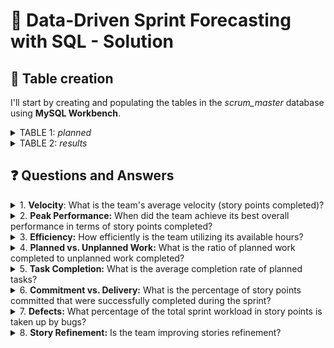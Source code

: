 # 📌 Data-Driven Sprint Forecasting with SQL - Solution

## 📝 Table creation

I'll start by creating and populating the tables in the _scrum_master_ database using **MySQL Workbench**.

<details>
  <summary>TABLE 1: <i>planned</i></summary>
  
````sql
CREATE TABLE scrum_master.planned (
  sprint_id INT NOT NULL,
  team_hours INT NOT NULL,
  planned_issues INT NOT NULL,
  planned_sp INT NOT NULL,
  PRIMARY KEY (sprint_id)
);

INSERT INTO scrum_master.planned (
  sprint_id,
  team_hours,
  planned_issues,
  planned_sp
  )
VALUES
  (41, 535, 16, 104),
  (42, 513, 16, 108),
  (43, 374, 12, 80),
  (44, 411, 14, 89),
  (45, 397, 14, 95),
  (46, 437, 16, 98),
  (47, 435, 17, 112),
  (48, 334, 14, 82),
  (49, 453, 19, 105),
  (50, 527, 23, 123),
  (51, 343, 16, 98),
  (52, 399, 19, 120),
  (53, 402, 20, 115),
  (54, 314, 16, 83),
  (55, 520, 21, 107),
  (56, 535, 23, 102),
  (57, 378, 19, 79),
  (58, 311, 14, 77),
  (59, 549, 21, 103),
  (60, 522, 21, 113),
  (61, 515, 26, 136),
  (62, 449, 19, 84),
  (63, 509, 18, 65),
  (64, 394, 13, 57),
  (65, 431, 17, 67),
  (66, 364, 11, 61);
````

</details>

<details>
  <summary>TABLE 2: <i>results</i></summary>
  
````sql
 CREATE TABLE scrum_master.results (
  sprint_id INT NOT NULL,
  planned_issues_done INT NOT NULL,
  unplanned_issues_done INT NOT NULL,
  bugs_issues INT NOT NULL,
  planned_sp_done INT NOT NULL,
  unplanned_sp_done INT NOT NULL,
  bugs_sp INT NOT NULL,
  PRIMARY KEY (sprint_id)
);

INSERT INTO scrum_master.results (
  sprint_id,
  planned_issues_done,
  unplanned_issues_done,
  bugs_issues,
  planned_sp_done,
  unplanned_sp_done,
  bugs_sp
  )
VALUES
  (41, 10, 7, 0, 63, 28, 0),
  (42, 11, 6, 1, 64, 25, 3),
  (43, 11, 6, 2, 45, 22, 5),
  (44, 11, 8, 1, 48, 27, 2),
  (45, 12, 5, 3, 59, 15, 6),
  (46, 8, 4, 1, 65, 19, 8),
  (47, 12, 4, 2, 71, 14, 3),
  (48, 13, 6, 4, 58, 9, 12),
  (49, 8, 8, 5, 75, 17, 12),
  (50, 16, 4, 5, 81, 29, 15),
  (51, 10, 5, 3, 48, 25, 14),
  (52, 16, 2, 2, 80, 6, 6),
  (53, 17, 3, 4, 76, 13, 8),
  (54, 14, 4, 6, 59, 12, 8),
  (55, 18, 3, 4, 102, 17, 12),
  (56, 20, 4, 1, 96, 23, 5),
  (57, 16, 2, 4, 78, 23, 12),
  (58, 9, 2, 1, 64, 28, 3),
  (59, 15, 7, 5, 95, 23, 10),
  (60, 12, 4, 2, 78, 21, 8),
  (61, 21, 5, 3, 115, 22, 7),
  (62, 10, 3, 2, 54, 9, 5),
  (63, 6, 4, 1, 58, 14, 3),
  (64, 12, 3, 1, 52, 9, 6),
  (65, 8, 2, 3, 57, 6, 5),
  (66, 5, 2, 2, 57, 4, 6);
````
</details>

## ❓ Questions and Answers

<details>
  <summary>1. <b>Velocity</b>: What is the team's average velocity (story points completed)?</summary>
<br>

- Taking in account all the springs:

  ````sql
  SELECT COUNT(sprint_id) AS Sprints, ROUND(AVG(planned_sp_done + unplanned_sp_done)) AS Avg_SP_Done
  FROM results;
  ````
  ![image](https://github.com/user-attachments/assets/91a2acc2-8327-4a7f-990b-3be3a28e5c46)
  
  There are 26 sprints in total, and **the overall average story points done are 87**. 

- Considering only the last 5 sprints:

  ````sql
  SELECT ROUND(AVG(planned_sp_done + unplanned_sp_done)) AS Avg_SP_Done
  FROM results
  WHERE sprint_id >= (
      SELECT MAX(sprint_id) - 4
      FROM results
      );
  ````
  ![image](https://github.com/user-attachments/assets/713df9e7-f33e-4900-8575-92a781a7dda3)
  
  In this case, **the average story points done are 64**.

***

</details>
<details>
  <summary>2. <b>Peak Performance:</b> When did the team achieve its best overall performance in terms of story points completed?</summary>
<br>
  
- Taking in account all the springs:
  
  ````sql
  SELECT sprint_id AS Sprint, (planned_sp_done + unplanned_sp_done) AS Total_SP
  FROM results
  ORDER BY Total_SP DESC
  LIMIT 1;
  ````
  ![image](https://github.com/user-attachments/assets/425fe96b-e07c-48de-a49e-e214994a2616)
  
  The team achieved its best overall performance in **sprint 61 with 137 story points**.

- Considering only the last 5 sprints:
  
  ````sql
  SELECT sprint_id AS Sprint,  (planned_sp_done + unplanned_sp_done) AS Total_SP
  FROM results
  WHERE sprint_id >= (
    SELECT MAX(sprint_id) - 4
    FROM results
    )
  ORDER BY Total_SP DESC
  LIMIT 1;
  ````
  ![image](https://github.com/user-attachments/assets/043528a0-b16a-4d97-900a-4754bb904f95)
  
  Regarding only the last 5 sprints, the team achieved its best performance in **sprint 63 with 72 story points**.

***
</details>
<details>
  <summary>3. <b>Efficiency:</b> How efficiently is the team utilizing its available hours?</summary>
<br>

- First of all, I will calculate which sprints were the most and least efficient by dividing the total story points by the team hours. I'll also find the average efficiency.
  
   - **Min Effinciency**
      ````sql
      SELECT results.sprint_id AS sprint, ROUND((planned_sp_done + unplanned_sp_done) / (team_hours),3) AS Min_Efficiency
      FROM results
      JOIN planned ON results.sprint_id = planned.sprint_id
      GROUP BY sprint
      ORDER BY Min_Efficiency ASC
      LIMIT 1;
      ````
      ![image](https://github.com/user-attachments/assets/0efb3a71-5061-42db-8cab-f304a06be630)

       _Min efficiency_: At sprint 62, having 0.1403 story points per hour.
   
   - **Max Efficiency**
 
      ````sql
      SELECT results.sprint_id AS sprint, ROUND((planned_sp_done + unplanned_sp_done) / (team_hours),3) AS Max_Efficiency
      FROM results
      JOIN planned ON results.sprint_id = planned.sprint_id
      GROUP BY sprint
      ORDER BY Max_Efficiency DESC
      LIMIT 1;
      ````
      ![image](https://github.com/user-attachments/assets/c0b1c064-7fee-4cbe-aa9b-aae8a45946f1)
      
      _Max efficiency_: At sprint 58, having 0.296 story points per hour.
     
   - **Avg Efficiency** 

      ````sql
      SELECT ROUND(AVG(planned_sp_done + unplanned_sp_done) / AVG(team_hours), 3) AS Avg_Efficiency
      FROM results
      JOIN planned ON results.sprint_id = planned.sprint_id;
      ````
      ![image](https://github.com/user-attachments/assets/617d39a5-b08d-4a5a-ac98-2a4e2f4a7973)
      
      _Avg efficiency_: On average, the team does 0.199 story points per hour.

- I will calculate the efficiency variation using a subquery to determine the **standard deviation**.

  **If the deviation is positive**, it indicates that the sprint's efficiency is higher than the average efficiency. This means the sprint performed better than the overall average in terms of delivering story points per team hour.

  **If the deviation is negative**, it means the sprint's efficiency was lower than the average efficiency. This suggests that the sprint underperformed in terms of delivering story points per team hour. 

   - How did efficiency vary across **all sprints**? 
      
      ````sql
      SELECT results.sprint_id AS Sprint,
        ROUND(SUM(planned_sp_done + unplanned_sp_done) / SUM(team_hours),3) AS Efficiency,
        ROUND(SUM(planned_sp_done + unplanned_sp_done) / SUM(team_hours),3) - (
          SELECT ROUND(AVG(Efficiency),3)
          FROM (
            SELECT (AVG(planned_sp_done + unplanned_sp_done) / AVG(team_hours)) AS Efficiency
            FROM results
            JOIN planned ON results.sprint_id = planned.sprint_id
            GROUP BY results.sprint_id
          ) AS Sprint_Avg_Subquery) AS Std_Deviation
      FROM results
      JOIN planned ON results.sprint_id = planned.sprint_id
      GROUP BY results.sprint_id
      ORDER BY results.sprint_id ASC;
      ````
      ![image](https://github.com/user-attachments/assets/641ae03d-3dd8-41f2-847d-c990406f9f19)


   - To assess the team's performance, let's analyze their efficiency during the **past five sprints**: 
      
      ````sql
      SELECT results.sprint_id AS Sprint,
        ROUND(SUM(planned_sp_done + unplanned_sp_done) / SUM(team_hours),3) AS Efficiency,
        ROUND(SUM(planned_sp_done + unplanned_sp_done) / SUM(team_hours),3) - (
          SELECT ROUND(AVG(Efficiency),3)
          FROM (
            SELECT (AVG(planned_sp_done + unplanned_sp_done) / AVG(team_hours)) AS Efficiency
            FROM results
            JOIN planned ON results.sprint_id = planned.sprint_id
            GROUP BY results.sprint_id
          ) AS Sprint_Avg_Subquery) AS Std_Deviation
      FROM results
      JOIN planned ON results.sprint_id = planned.sprint_id
      GROUP BY results.sprint_id
      ORDER BY results.sprint_id DESC
      LIMIT 5;
      ````
      ![image](https://github.com/user-attachments/assets/5e7a880f-f8e5-45df-920c-5a38ca67d39d)


    Over the last 5 sprints, we've observed a **negative deviation**, indicating that **their performance is below the overall average**. Now as Scrum Master our duty will be to try to find out the reasons in order to improve the team's performance.
***
</details>

<details>
  <summary>4. <b>Planned vs. Unplanned Work:</b> What is the ratio of planned work completed to unplanned work completed?</summary>
<br>

   - **Issues comparison**
     
     - For all the sprints:

     ````sql
     SELECT ROUND((sum(planned_issues_done) / sum(planned_issues_done + unplanned_issues_done)) * 100, 2)
             AS '% issues planned', 
          	ROUND((sum(unplanned_issues_done) / sum(planned_issues_done + unplanned_issues_done)) * 100, 2)
             AS '% issues unplanned'
     FROM results;
     ````
     ![image](https://github.com/user-attachments/assets/ed764f74-3a35-407a-a882-92a33ce00c16)

     **Unplanned issues** represent 26.04% of the total work performed. 

     - For the last 5 sprints:


     ````sql
     SELECT ROUND((sum(planned_issues_done) / sum(planned_issues_done + unplanned_issues_done)) * 100, 2)
             AS '% issues planned', 
          	ROUND((sum(unplanned_issues_done) / sum(planned_issues_done + unplanned_issues_done)) * 100, 2)
             AS '% issues unplanned'
     FROM results
     WHERE sprint_id >= (
           SELECT MAX(sprint_id) - 4
           FROM results
           );
     ````
     ![image](https://github.com/user-attachments/assets/fe913f72-df27-4c34-b67c-01820ab2b15d)

     **Unplanned issues** comprised 25.45% of the total work during the last five sprints, which is just a bit lower than the average unplanned rate across all sprints.

   - **Story points comparison**
     
      - For all the sprints:

        ````sql
        SELECT ROUND((sum(planned_sp_done) / sum(planned_sp_done + unplanned_sp_done)) * 100, 2)
                  AS '% SP planned',
               ROUND((sum(unplanned_sp_done) / sum(planned_sp_done + unplanned_sp_done)) * 100, 2)
                  AS '% SP unplanned'
        FROM results;
        ````
        ![image](https://github.com/user-attachments/assets/c9d2797e-93e5-420e-ab09-df3646bab171)
  
        **Unplanned SP** represent 20.37% of the total work performed. 


      - For the last 5 sprints:

        ````sql
        SELECT ROUND((sum(planned_sp_done) / sum(planned_sp_done + unplanned_sp_done)) * 100, 2)
                AS '% SP planned', 
               ROUND((sum(unplanned_sp_done) / sum(planned_sp_done + unplanned_sp_done)) * 100, 2)
                AS '% SP unplanned'
        FROM results
        WHERE sprint_id >= (
              SELECT MAX(sprint_id) - 4
              FROM results);
        ````
        ![image](https://github.com/user-attachments/assets/97dee76d-bffb-4650-9bba-c90637f35c98)

        **Unplanned SP** accounted for 13.13% of the total work effort during the past five sprints. This rate is lower than the average unplanned percentage across all sprints, indicating a positive trend towards reduced unplanned work.

   - **Conclusion**

     Although if we look at the issues of the last five sprints it might seem that unplanned work has hardly been reduced, if we look at the story points we do observe a notable trend towards the reduction of this unplanned work.

</details>

<details>
  <summary>5. <b>Task Completion:</b> What is the average completion rate of planned tasks?</summary>
<br>

When the team plans the sprint, they commit to specific issues or story points. Here, I will measure how many of the committed issues or SP were actually completed.

  - I will calculate the average percentage of _planned issues done_ out of _planned issues_ for evey sprint to evaluate the team's consistency in completing planned work.
      
    ````sql
    SELECT results.sprint_id AS Sprint, planned_sp AS 'SP Planned', planned_sp_done AS 'SP Done', 
          ROUND(SUM(planned_sp_done) / SUM(planned_sp) * 100, 2) AS '% Done'
    FROM results
    JOIN planned ON results.sprint_id = planned.sprint_id
    GROUP BY Sprint;
    ````
    ![image](https://github.com/user-attachments/assets/bddf596e-e238-4355-9e4e-067d6f71ab1a)

  - Now I will calculate average percentage for all the sprints:
    ````sql
    SELECT ROUND((SUM(planned_sp_done) / SUM(planned_sp)) * 100 ,2) AS Avg_ratio
    FROM results
    JOIN planned ON results.sprint_id = planned.sprint_id;
    ````
    ![image](https://github.com/user-attachments/assets/671a185c-5191-401f-b3ef-4c1af39119b5)

    **Average completion rate for all the sprints is 73.00%.**

  - Now I will calculate average percentage for the last five sprints:

    ````sql
    SELECT ROUND((SUM(planned_sp_done) / SUM(planned_sp)) * 100 ,2) AS Avg_ratio
    FROM results
    JOIN planned ON results.sprint_id = planned.sprint_id
    WHERE results.sprint_id >= (
    		SELECT MAX(sprint_id) - 4
    		FROM results);
    ````
    ![image](https://github.com/user-attachments/assets/7c5d50b6-2eeb-4168-b6b6-e302d3ec7a69)

    **Average completion rate over the last five sprints is 83.23%.**

  - Then, I will calculate the average percentage for each of the last five sprints to observe whether the team's consistency trend increases or not from the average across all the sprints:
    ````sql
    
     SELECT results.sprint_id AS sprint, ROUND((SUM(planned_sp_done) / SUM(planned_sp)) * 100 ,2) AS total_done,
        ROUND((SUM(planned_sp_done) / SUM(planned_sp)) * 100 ,2) - (
          SELECT ROUND((SUM(planned_sp_done) / SUM(planned_sp)) * 100 ,2) AS total_done
          FROM results
          JOIN planned ON results.sprint_id = planned.sprint_id
          ) AS Deviation
     FROM results
     JOIN planned ON results.sprint_id = planned.sprint_id
     	WHERE results.sprint_id >= (
     		SELECT MAX(sprint_id) - 4
     		FROM results)
     GROUP BY sprint;
     ````
     ![image](https://github.com/user-attachments/assets/fa1f60c4-8b0a-431f-8b7c-7c15c7c926a2)

  - **Conclusion:**
    
     During the last few sprints, especially the last four, **there is a clear tendency to meet the initially planned story points**. For this reason, we can say that **the team is achieving greater compliance** with the commitment initially made in the sprint planning.

<br>
</details>

<details>
  <summary>6. <b>Commitment vs. Delivery:</b> What is the percentage of story points committed that were successfully completed during the sprint? </summary>
<br>
  
Unlike the previous question, we are going to calculate the **capacity compliance** that the team plans at the beginning of each sprint. That is, whether or not it has delivered the number of story points that it has committed to or planned during the sprint planning event. 

````sql

SELECT results.sprint_id AS Sprint, planned_sp AS Commited, (planned_sp_done + unplanned_sp_done) AS Delivered, 
    ROUND(((planned_sp_done + unplanned_sp_done) / planned_sp) * 100, 1) AS '% Compliance'
FROM results
JOIN planned 
ON results.sprint_id = planned.sprint_id
GROUP BY sprint;

````        
![image](https://github.com/user-attachments/assets/85ad48ab-5116-44bc-a294-3c0e88dd2375)

Our **sprint data reveals fluctuations in story point delivery**. While some sprints have fallen short of committed points, others have exceeded calculated capacity. As a Scrum Master, I'll investigate these discrepancies to identify underlying causes and implement corrective measures. This could involve refining estimation techniques, adjusting workload expectations, or addressing external factors impacting productivity. By aligning delivery with commitments, we can enhance team efficiency and predictability.

<br>
</details>
<details>
  <summary>7. <b>Defects:</b> What percentage of the total sprint workload in story points is taken up by bugs?</summary>
<br>
I'm going to calculate what percentage of our work is spent fixing bugs and technical debt. I'll look at all the story points we've done, both planned and unplanned, and see how many of those were for fixing problems.


````sql
SELECT results.sprint_id AS Sprint, planned_sp_done + unplanned_sp_done AS 'Total SP', bugs_sp AS 'Bugs (SP)',
  ROUND((bugs_sp / (planned_sp_done + unplanned_sp_done)) * 100,2) AS '%_Bugs' 
FROM results
JOIN planned
ON results.sprint_id = planned.sprint_id
GROUP BY Sprint;
````
![image](https://github.com/user-attachments/assets/aa3171cb-d81c-4535-b53d-c8bcb5207d0b)
<br>
</details>
<details>
  <summary>8. <b>Story Refinement:</b> Is the team improving stories refinement?</summary>
<br>
I would like to know if the team is improving its issue refinement by being more accurate when estimating during the planning event. Our main objective is to reduce story point estimation per issue as much as possible. To track progress, I will calculate the average story points per issue in each sprint.

  - First, I will calculate the average ratio for all the sprints:
      
    ````sql
    SELECT ROUND(AVG(planned_sp / planned_issues),2) AS 'All sprints'
    FROM planned;
    ````
  

  - Now I will calculate what is the ratio for each sprint:
    ````sql
    SELECT sprint_id AS Sprint, ROUND(AVG(planned_sp / planned_issues),2) AS Ratio
    FROM planned
    GROUP BY sprint;
    ````

  - Then I will calculate average ratio for the first 5 sprints...
    ````sql
    SELECT ROUND(AVG(planned_sp / planned_issues),2) AS 'First 5 spr'
    FROM planned
    WHERE sprint_id >= (
    	SELECT MIN(sprint_id) + 4
    	FROM planned);
    ````

  - ... and now for the last 5 sprints in order to compare them:
    ````sql
    SELECT ROUND(AVG(planned_sp / planned_issues),2) AS 'Last 5 spr'
    FROM planned
    WHERE sprint_id >= (
    	SELECT MAX(sprint_id) - 4
    	FROM planned);
    ````
    
<br>
</details>
